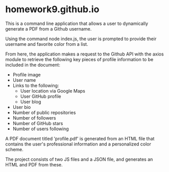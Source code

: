 # homework9.github.io

This is a command line application that allows a user to dynamically generate a PDF from a Github username. 

Using the command node index.js, the user is prompted to provide their username and favorite color from a list. 

From here, the application makes a request to the Github API with the axios module to retrieve the following key pieces of profile information to be included in the document:

* Profile image
* User name
* Links to the following:
  * User location via Google Maps
  * User GitHub profile
  * User blog
* User bio
* Number of public repositories
* Number of followers
* Number of GitHub stars
* Number of users following

A PDF document titled 'profile.pdf' is generated from an HTML file that contains the user's professional information and a personalized color scheme. 

The project consists of two JS files and a JSON file, and generates an HTML and PDF from these. 

